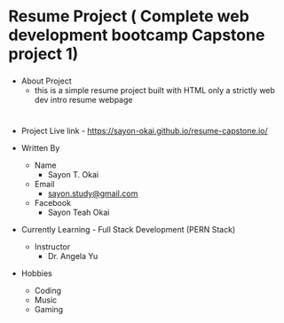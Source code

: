 ### ########################################################################
# Resume Project ( Complete web development bootcamp Capstone project 1) # 
### ########################################################################

- About Project 
   - this is a simple resume project built with HTML only
      a strictly web dev intro resume webpage
# ############################################################################
- Project Live link
      - https://sayon-okai.github.io/resume-capstone.io/

- Written By 
   - Name
        - Sayon T. Okai 
   - Email
        - sayon.study@gmail.com
   - Facebook
        - Sayon Teah Okai 

- Currently Learning
       - Full Stack Development (PERN Stack)
    - Instructor 
       - Dr. Angela Yu


- Hobbies 
    - Coding 
    - Music
    - Gaming
